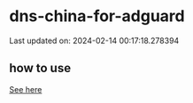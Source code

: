 # dns-china-for-adguard

Last updated on: 2024-02-14 00:17:18.278394

## how to use

[See here](https://github.com/AdguardTeam/AdGuardHome/wiki/Configuration#upstreams-from-file)